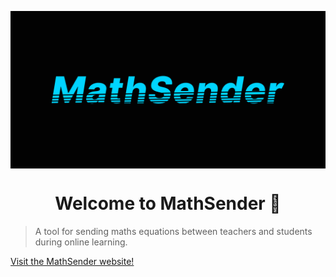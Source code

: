 <p>
  <img alt="logo" src="github-header.png" align="center" />
</p>
<h1 align="center">
  Welcome to MathSender 👋
</h1>

> A tool for sending maths equations between teachers and students during online learning.

[Visit the MathSender website!](http://mathsender.fun)
